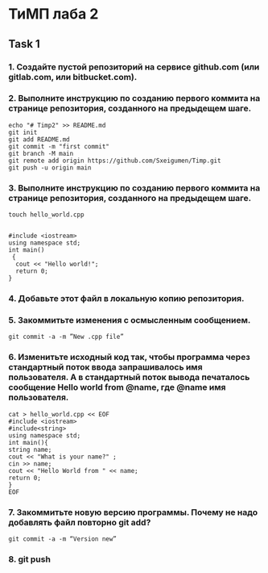 # ТиМП лаба 2

## Task 1

### 1. Создайте пустой репозиторий на сервисе github.com (или gitlab.com, или bitbucket.com).

### 2. Выполните инструкцию по созданию первого коммита на странице репозитория, созданного на предыдещем шаге.
```
echo "# Timp2" >> README.md
git init	
git add README.md
git commit -m "first commit"
git branch -M main
git remote add origin https://github.com/Sxeigumen/Timp.git
git push -u origin main
```
### 3. Выполните инструкцию по созданию первого коммита на странице репозитория, созданного на предыдещем шаге.

```
touch hello_world.cpp


#include <iostream>
using namespace std;
int main()
 {
  cout << "Hello world!";
  return 0;
}
```
### 4. Добавьте этот файл в локальную копию репозитория.
### 5. Закоммитьте изменения с осмысленным сообщением.
```
git commit -a -m ”New .cpp file”
```
### 6. Изменитьте исходный код так, чтобы программа через стандартный поток ввода запрашивалось имя пользователя. А в стандартный поток вывода печаталось сообщение Hello world from @name, где @name имя пользователя.

```
cat > hello_world.cpp << EOF
#include <iostream>
#include<string>
using namespace std;
int main(){
string name;
cout << "What is your name?" ;
cin >> name;
cout << "Hello World from " << name;
return 0;
}
EOF
```
### 7. Закоммитьте новую версию программы. Почему не надо добавлять файл повторно git add?
```
git commit -a -m “Version new”
```
### 8. git push











